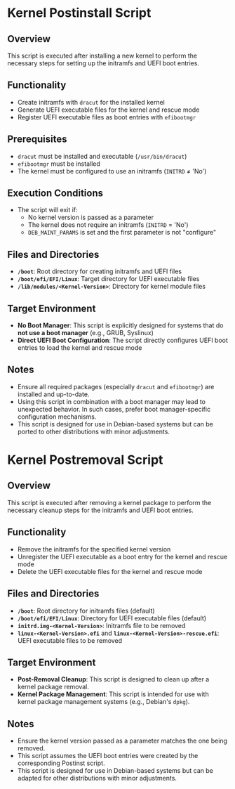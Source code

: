 # Kernel Postinstall Script

**Overview**
------------

This script is executed after installing a new kernel to perform the necessary steps for setting up the initramfs and UEFI boot entries.

**Functionality**
-----------------

*   Create initramfs with `dracut` for the installed kernel
*   Generate UEFI executable files for the kernel and rescue mode
*   Register UEFI executable files as boot entries with `efibootmgr`

**Prerequisites**
-----------------

*   `dracut` must be installed and executable (`/usr/bin/dracut`)
*   `efibootmgr` must be installed
*   The kernel must be configured to use an initramfs (`INITRD` ≠ 'No')

**Execution Conditions**
-----------------------

*   The script will exit if:
	+ No kernel version is passed as a parameter
	+ The kernel does not require an initramfs (`INITRD` = 'No')
	+ `DEB_MAINT_PARAMS` is set and the first parameter is not "configure"

**Files and Directories**
-------------------------

*   **`/boot`**: Root directory for creating initramfs and UEFI files
*   **`/boot/efi/EFI/Linux`**: Target directory for UEFI executable files
*   **`/lib/modules/<Kernel-Version>`**: Directory for kernel module files

**Target Environment**
---------------------

*   **No Boot Manager**: This script is explicitly designed for systems that do **not use a boot manager** (e.g., GRUB, Syslinux)
*   **Direct UEFI Boot Configuration**: The script directly configures UEFI boot entries to load the kernel and rescue mode

**Notes**
----------

*   Ensure all required packages (especially `dracut` and `efibootmgr`) are installed and up-to-date.
*   Using this script in combination with a boot manager may lead to unexpected behavior. In such cases, prefer boot manager-specific configuration mechanisms.
*   This script is designed for use in Debian-based systems but can be ported to other distributions with minor adjustments.


# Kernel Postremoval Script

**Overview**
------------

This script is executed after removing a kernel package to perform the necessary cleanup steps for the initramfs and UEFI boot entries.

**Functionality**
-----------------

*   Remove the initramfs for the specified kernel version
*   Unregister the UEFI executable as a boot entry for the kernel and rescue mode
*   Delete the UEFI executable files for the kernel and rescue mode

**Files and Directories**
-------------------------

*   **`/boot`**: Root directory for initramfs files (default)
*   **`/boot/efi/EFI/Linux`**: Directory for UEFI executable files (default)
*   **`initrd.img-<Kernel-Version>`**: Initramfs file to be removed
*   **`linux-<Kernel-Version>.efi`** and **`linux-<Kernel-Version>-rescue.efi`**: UEFI executable files to be removed

**Target Environment**
---------------------

*   **Post-Removal Cleanup**: This script is designed to clean up after a kernel package removal.
*   **Kernel Package Management**: This script is intended for use with kernel package management systems (e.g., Debian's `dpkg`).

**Notes**
----------

*   Ensure the kernel version passed as a parameter matches the one being removed.
*   This script assumes the UEFI boot entries were created by the corresponding Postinst script.
*   This script is designed for use in Debian-based systems but can be adapted for other distributions with minor adjustments.
